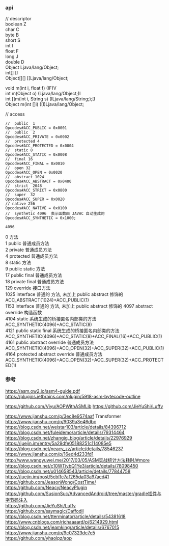### api  
//  descriptor  
boolean      Z  
char            C  
byte            B  
short           S  
int               I  
float            F  
long            J  
double       D  
Object        Ljava/lang/Object;  
int[]            [I  
Object[][]   [[Ljava/lang/Object;  

void m(int i, float f)                             (IF)V  
int m(Object o)                                    (Ljava/lang/Object;)I  
int []m(int i, String s)                           (ILjava/lang/String;);[I  
Object m(int []i)                                   ([I)Ljava/lang/Object;  


//  access  
```
//  public  1  
Opcodes#ACC_PUBLIC = 0x0001
//  public  2  
Opcodes#ACC_PRIVATE = 0x0002  
//  protected 4  
Opcodes#ACC_PROTECTED = 0x0004  
//  static 8  
Opcodes#ACC_STATIC = 0x0008  
//  final 16  
Opcodes#ACC_FINAL = 0x0010  
//  open 32  
Opcodes#ACC_OPEN = 0x0020  
//  abstract 1024
Opcodes#ACC_ABSTRACT = 0x0400  
//  strict  2048  
Opcodes#ACC_STRICT = 0x0800  
//  super  32  
Opcodes#ACC_SUPER = 0x0020  
// native 256  
Opcodes#ACC_NATIVE = 0x0100  
//  synthetic 4096  表示函数由 JAVAC 自动生成的  
Opcodes#ACC_SYNTHETIC = 0x1000;  

4096 
```
0            <default> <init> 方法  
1            public 普通成员方法  
2            private 普通成员方法  
4            protected 普通成员方法  
8            <default> static 方法  
9            public static 方法  
17          public final 普通成员方法  
18          private final 普通成员方法  
129       <default> override 接口方法  
1025     interface 普通的 <default> 方法, 未加上 public abstract 修饰的 ACC_ABSTRACT(1024)+ACC_PUBLIC(1)  
1153     interface 普通的 <default> 方法, 未加上 public abstract 修饰的 
4097     <default> abstract override 构造函数  
4104     <default> static 系统生成的桥接匿名内部类的方法  ACC_SYNTHETIC(4096)+ACC_STATIC(8)  
4121     public static final 系统生成的桥接匿名内部类的方法 ACC_SYNTHETIC(4096)+ACC_STATIC(8)+ACC_FINAL(16)+ACC_PUBLIC(1)  
4161     public abstract override 普通成员方法  ACC_SYNTHETIC(4096)+ACC_OPEN(32)+ACC_SUPER(32)+ACC_PUBLIC(1)  
4164     protected abstract override 普通成员方法  ACC_SYNTHETIC(4096)+ACC_OPEN(32)+ACC_SUPER(32)+ACC_PROTECTED(1)  


### 参考  
https://asm.ow2.io/asm4-guide.pdf  
https://plugins.jetbrains.com/plugin/5918-asm-bytecode-outline  

https://github.com/Viyu/AOPWithASMLib
https://github.com/JieYuShi/Luffy

https://www.jianshu.com/p/3ec8e9574aaf  Transformer
https://www.jianshu.com/p/9039a3e46dbc  
https://blog.csdn.net/weistar103/article/details/84396712  
https://blog.csdn.net/fuleidemo/article/details/79314464  
https://blog.csdn.net/zhangjg_blog/article/details/22976929  
https://juejin.im/entry/5a29dfe05188251c114085e5  
https://blog.csdn.net/neacy_zz/article/details/78546237  
https://www.jianshu.com/p/16ed4d233fd1  
http://www.wangyuwei.me/2017/03/05/ASM实战统计方法耗时/#more  
https://blog.csdn.net/c10WTiybQ1Ye3/article/details/78098450  
https://blog.csdn.net/u014658543/article/details/77844758  
https://juejin.im/post/5cbffc7af265da03a97aed41  
https://github.com/JeasonWong/CostTime/  
https://github.com/Neacy/NeacyPlugin  
https://github.com/SusionSuc/AdvancedAndroid/tree/master/gradle插件与字节码注入  
https://github.com/JieYuShi/Luffy  
https://github.com/saymagic/Daffodil  
https://blog.csdn.net/tterminator/article/details/54381618  
https://www.cnblogs.com/richaaaard/p/6214929.html  
https://blog.csdn.net/jeamking/article/details/6767015  
https://www.jianshu.com/p/9c07323dc7e5   
https://github.com/yhaolpz/aop  